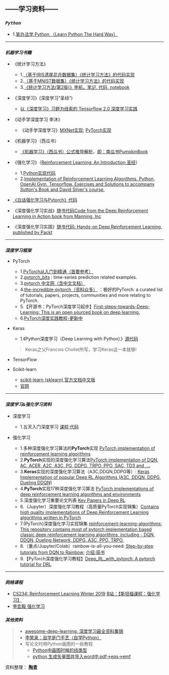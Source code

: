 

## **——学习资料——**

### *`Python`*
- 1.[笨办法学 Python （Learn Python The Hard Way）](https://www.2cto.com/shouce/Pythonbbf/index.html)

------------

### *`机器学习书籍`*

- 《统计学习方法》
	- 1.[（基于IRIS鸢尾花卉数据集）《统计学习方法》的代码实现](https://github.com/fengdu78/lihang-code)
	- 2.[（基于MNIST数据集）《统计学习方法》的代码实现](https://github.com/WenDesi/lihang_book_algorithm)
	- 3.[《统计学习方法(第2版)》李航，笔记, 代码, notebook](https://github.com/SmirkCao/Lihang)

- 《深度学习》(深度学习“圣经”)
	- [以《深度学习》习题为线索的 Tensorflow 2.0 深度学习实践](https://github.com/adhiraiyan/DeepLearningWithTF2.0)

- 《动手学深度学习 李沐》
	- 《动手学深度学习》[MXNet实现](https://zh.d2l.ai/index.html); [PyTorch实现](https://github.com/ShusenTang/Dive-into-DL-PyTorch)

- 《机器学习》（西瓜书）
	- [《机器学习》（西瓜书）公式推导解析](https://github.com/datawhalechina/pumpkin-book)，[即：南瓜书PumpkinBook](https://datawhalechina.github.io/pumpkin-book/#/)

- 《强化学习》（[Reinforcement Learning: An Introduction 圣经](http://incompleteideas.net/book/the-book-2nd.html)）
	- 1.[Python实现代码](https://github.com/ShangtongZhang/reinforcement-learning-an-introduction)
	- 2.[Implementation of Reinforcement Learning Algorithms. Python, OpenAI Gym, Tensorflow. Exercises and Solutions to accompany Sutton's Book and David Silver's course.](https://github.com/dennybritz/reinforcement-learning)
	
- [《白话强化学习与Pytorch》代码](https://github.com/GAOYANGAU/DRLPytorch)
	
- 《深度强化学习实战》[随书代码Code from the Deep Reinforcement Learning in Action book from Manning, Inc](https://github.com/DeepReinforcementLearning/DeepReinforcementLearningInAction)

- 《深度强化学习实践》[随书代码: Hands-on Deep Reinforcement Learning, published by Packt](https://github.com/PacktPublishing/Deep-Reinforcement-Learning-Hands-On)

---------------------------

### *`深度学习框架`*

- PyTorch
	- 1.[PyTorch从入门到精通（首要参考）](https://github.com/amusi/PyTorch-From-Zero-To-One)
	- 2.[pytorch_bits](https://github.com/jpeg729/pytorch_bits) : time-series prediction related examples.
	- 3.[pytorch 中文网（含中文文档）](https://www.pytorchtutorial.com) 
	- 4.[the-incredible-pytorch（资料众多）](https://github.com/ritchieng/the-incredible-pytorch) ：极好的PyTorch: a curated list of tutorials, papers, projects, communities and more relating to PyTorch.
	- 5.【开源书：PyTorch深度学习起步】[First-steps-towards-Deep-Learning: This is an open sourced book on deep learning.](https://github.com/vaibhawvipul/First-steps-towards-Deep-Learning)
	- 6.[PyTorch深度实践教程-更新中](https://github.com/sgrvinod/Deep-Tutorials-for-PyTorch)

	
- Keras
	- 1.《Python深度学习（Deep Learning with Python）》[源代码](https://github.com/fchollet/deep-learning-with-python-notebooks)
	> Keras之父Francois Chollet所写，学习Keras这一本就够!

- TensorFlow

- Scikit-learn
	- [scikit-learn (sklearn) 官方文档中文版](https://sklearn.apachecn.org/#/)
	- [官网](https://scikit-learn.org/stable/index.html)


----------------

### *`深度学习&强化学习资料`*
- 深度学习
	- 1.五天入门深度学习 [课程](https://mlelarge.github.io/dataflowr-web/cea_edf_inria.html);[代码](https://github.com/mlelarge/dataflowr)



- 强化学习
	- 1.多种深度强化学习算法的**PyTorch**实现 [PyTorch implementation of reinforcement learning algorithms](https://github.com/Khrylx/PyTorch-RL)
	- 2.**PyTorch**实现的深度强化学习算法[PyTorch implementation of DQN, AC, ACER, A2C, A3C, PG, DDPG, TRPO, PPO, SAC, TD3 and ....](https://github.com/sweetice/Deep-reinforcement-learning-with-pytorch)
	- 3.**Keras**实现的深度强化学习算法（A3C,DDQN,DDPG等）: [Keras Implementation of popular Deep RL Algorithms (A3C, DDQN, DDPG, Dueling DDQN)](https://github.com/germain-hug/Deep-RL-Keras) 
	- 4.**PyTorch**实现17种深度强化学习算法 [PyTorch implementations of deep reinforcement learning algorithms and environments](https://github.com/p-christ/Deep-Reinforcement-Learning-Algorithms-with-PyTorch) 
	- 5.深度强化学习重要论文列表 [Key Papers in Deep RL](https://spinningup.openai.com/en/latest/spinningup/keypapers.html)
	- 6.（Jupyter）深度强化学习教程（高质量PyTorch实现锦集）[Contains high quality implementations of Deep Reinforcement Learning algorithms written in PyTorch](https://github.com/qfettes/DeepRL-Tutorials)
	- 7.(PyTorch)深度强化学习实现锦集 [reinforcement-learning-algorithms: This repository contains most of pytorch implementation based classic deep reinforcement learning algorithms, including - DQN, DDQN, Dueling Network, DDPG, A3C, PPO, TRPO.](https://github.com/TianhongDai/reinforcement-learning-algorithms)
	- 8.（重点/Jupyter/Colab）rainbow-is-all-you-need: [Step-by-step tutorials from DQN to Rainbow](https://github.com/Curt-Park/rainbow-is-all-you-need); [介绍](https://mp.weixin.qq.com/s?__biz=MzUyMjg4NjU5OQ==&mid=2247489130&idx=1&sn=9c866dd892058756a0656d0578f4b154&chksm=f9c45ac2ceb3d3d48be7ef4a040bed9a871eff3917a349b67d1ab11aff356291107df276007b&mpshare=1&scene=23&srcid=#rd);[简书](https://www.jianshu.com/p/1dfd84cd2e69)
	- 9.【PyTorch深度强化学习教程】[Deep_RL_with_pytorch: A pytorch tutorial for DRL](https://github.com/sungyubkim/Deep_RL_with_pytorch)
	

----------------

### *`网络课程`*
- [CS234: Reinforcement Learning Winter 2019](http://web.stanford.edu/class/cs234/index.html) [B站：【斯坦福课程：强化学习】](https://www.bilibili.com/video/av47903063/)
- [李宏毅 强化学习](https://www.bilibili.com/video/av24724071)



### *`其他资料`*

> - [awesome-deep-learning: 深度学习最全资料集锦](https://github.com/ChristosChristofidis/awesome-deep-learning)
> - [李笑来：自学是门手艺（自学Python）](https://github.com/selfteaching/the-craft-of-selfteaching)
> - 写论文时用Python画图的一些教程
> 	 - [Python中画图时候的线类型](https://blog.csdn.net/qq_34940959/article/details/78488208)
> 	 - [python 生成矢量图并导入word中:pdf->eps->emf](https://blog.csdn.net/qq_30708445/article/details/87856226)



资料整理： **[陶青](index.md)**
